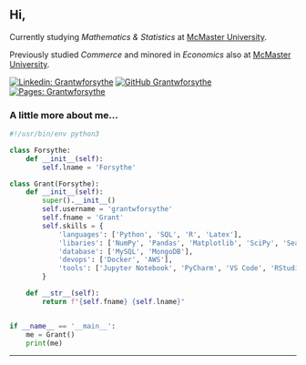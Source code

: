 <h2> Hi,</h2>
<p>Currently studying <em>Mathematics & Statistics</em> at <a href="https://www.mcmaster.ca/">McMaster University</a>.</p>
<p>Previously studied <em>Commerce</em> and minored in <em>Economics</em> also at <a href="https://www.mcmaster.ca/">McMaster University</a>.</p>

[![Linkedin: Grantwforsythe](https://img.shields.io/badge/-grantwforsythe-blue?style=flat-square&logo=Linkedin&logoColor=white&link=https://www.linkedin.com/in/grantwforsythe/)](https://www.linkedin.com/in/grantwforsythe/)
[![GitHub Grantwforsythe](https://img.shields.io/github/followers/grantwforsythe?label=follow&style=social)](https://github.com/grantwforsythe)
[![Pages: Grantwforsythe](https://img.shields.io/badge/-GitHub%20Page-blue)](https://grantwforsythe.github.io/)


### A little more about me...  

```python
#!/usr/bin/env python3

class Forsythe:
    def __init__(self):
        self.lname = 'Forsythe'

class Grant(Forsythe):
    def __init__(self):
        super().__init__()
        self.username = 'grantwforsythe'
        self.fname = 'Grant'
        self.skills = {
            'languages': ['Python', 'SQL', 'R', 'Latex'],
            'libaries': ['NumPy', 'Pandas', 'Matplotlib', 'SciPy', 'Seaborn', 'GGplot', 'Dplyr'],
            'database': ['MySQL', 'MongoDB'],
            'devops': ['Docker', 'AWS'],
            'tools': ['Jupyter Notebook', 'PyCharm', 'VS Code', 'RStudio', 'GitHub', 'Microsoft Excel']
        }

    def __str__(self):
        return f"{self.fname} {self.lname}"


if __name__ == '__main__':
    me = Grant()
    print(me)
```


---
